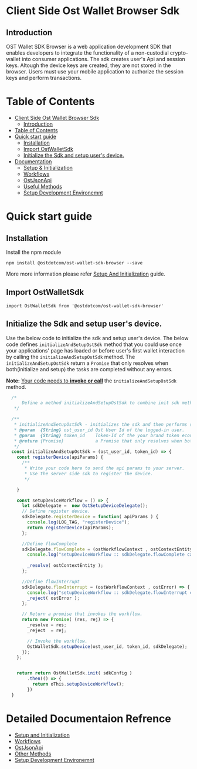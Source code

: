 # Client Side Ost Wallet Browser Sdk

## Introduction
OST Wallet SDK Browser is a web application development SDK that enables developers to integrate the functionality of a non-custodial crypto-wallet into consumer applications. The sdk creates user's Api and session keys. Altough the device keys are created, they are not stored in the browser. Users must use your mobile application to authorize the session keys and perform transactions.


# Table of Contents

- [Client Side Ost Wallet Browser Sdk](#client-side-ost-wallet-browser-sdk)
  * [Introduction](#introduction)
- [Table of Contents](#table-of-contents)
- [Quick start guide](#quick-start-guide)
  * [Installation](#installation)
  * [Import OstWalletSdk](#import-ostwalletsdk)
  * [Initialize the Sdk and setup user's device.](#initialize-the-sdk-and-setup-user-s-device)
- [Documentation](#)
  * [Setup & Initialization](./documentation/sdk_initialization.md)
  * [Workflows](./documentation/workflows.md)
  * [OstJsonApi](./documentation/ost_json_api.md)
  * [Useful Methods](./documentation/useful_methods.md)
  * [Setup Development Environemnt](./documentation/development_environment_setup.md)


# Quick start guide

## Installation

Install the npm module
```
npm install @ostdotcom/ost-wallet-sdk-browser --save
```
More more information please refer [Setup And Initialization](./documentation/sdk_initialization.md) guide.


## Import OstWalletSdk
```
import OstWalletSdk from '@ostdotcom/ost-wallet-sdk-browser'
```


## Initialize the Sdk and setup user's device.
Use the below code to initialize the sdk and setup user's device.
The below code defines `initializeAndSetupOstSdk` method that you could use once your applications' page has loaded or before user's first wallet interaction by calling the `initializeAndSetupOstSdk` method.
The `initializeAndSetupOstSdk` return a `Promise` that only resolves when both(initialize and setup) the tasks are completed without any errors.

**Note:** <u>Your code needs to <b>invoke or call</b></u> the `initializeAndSetupOstSdk` method.

```js
  /*
      Define a method initializeAndSetupOstSdk to combine init sdk method and setupdevice workflow.
   */

  /**
   * initializeAndSetupOstSdk - initializes the sdk and then performs setup device workflow for the logged-in user.
   * @param  {String} ost_user_id Ost User Id of the logged-in user.
   * @param  {String} token_id    Token-Id of the your brand token economy.
   * @return {Promise}            a Promise that only resolves when both the tasks are completed without any failuers.
   */
  const initializeAndSetupOstSdk = (ost_user_id, token_id) => {
    const registerDevice(apiParams) { 
      /**
       * Write your code here to send the api params to your server.
       * Use the server side sdk to register the device.
       */

    }

    const setupDeviceWorkflow = () => {
      let sdkDelegate =  new OstSetupDeviceDelegate();
      // Define register device.
      sdkDelegate.registerDevice = function( apiParams ) {
        console.log(LOG_TAG, "registerDevice");
        return registerDevice(apiParams);
      };

      //Define flowComplete
      sdkDelegate.flowComplete = (ostWorkflowContext , ostContextEntity ) => {
        console.log("setupDeviceWorkflow :: sdkDelegate.flowComplete called");
        
        _resolve( ostContextEntity );
      };

      //Define flowInterrupt
      sdkDelegate.flowInterrupt = (ostWorkflowContext , ostError) => {
        console.log("setupDeviceWorkflow :: sdkDelegate.flowInterrupt called");
        _reject( ostError );
      };

      // Return a promise that invokes the workflow.
      return new Promise( (res, rej) => {
        _resolve = res;
        _reject  = rej;

        // Invoke the workflow.
        OstWalletSdk.setupDevice(ost_user_id, token_id, sdkDelegate);
      });
    };


    return return OstWalletSdk.init( sdkConfig )
        .then(() => {
          return oThis.setupDeviceWorkflow();
        })
  }
```





# Detailed Documentaion Refrence
  * [Setup and Initialization](./documentation/sdk_initialization.md)
  * [Workflows](./documentation/workflows.md)
  * [OstJsonApi](./documentation/OstJsonApi.md)
  * [Other Methods](./documentation/sdk_getters.md)
  * [Setup Development Environemnt](./documentation/development_environment_setup.md)
